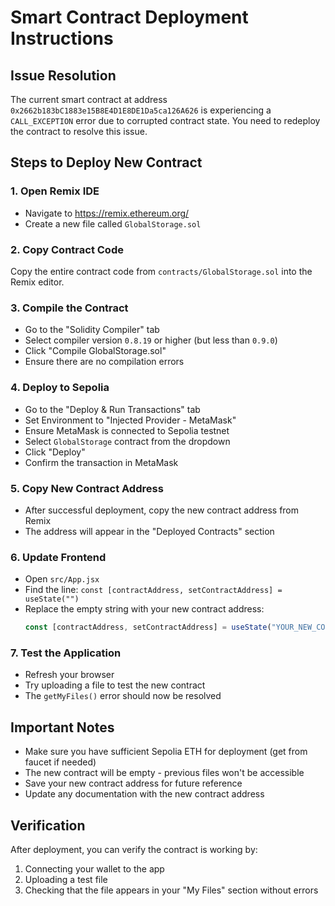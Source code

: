 # Smart Contract Deployment Instructions

## Issue Resolution
The current smart contract at address `0x2662b183bC1883e15B8E4D1E8DE1Da5ca126A626` is experiencing a `CALL_EXCEPTION` error due to corrupted contract state. You need to redeploy the contract to resolve this issue.

## Steps to Deploy New Contract

### 1. Open Remix IDE
- Navigate to https://remix.ethereum.org/
- Create a new file called `GlobalStorage.sol`

### 2. Copy Contract Code
Copy the entire contract code from `contracts/GlobalStorage.sol` into the Remix editor.

### 3. Compile the Contract
- Go to the "Solidity Compiler" tab
- Select compiler version `0.8.19` or higher (but less than `0.9.0`)
- Click "Compile GlobalStorage.sol"
- Ensure there are no compilation errors

### 4. Deploy to Sepolia
- Go to the "Deploy & Run Transactions" tab
- Set Environment to "Injected Provider - MetaMask"
- Ensure MetaMask is connected to Sepolia testnet
- Select `GlobalStorage` contract from the dropdown
- Click "Deploy"
- Confirm the transaction in MetaMask

### 5. Copy New Contract Address
- After successful deployment, copy the new contract address from Remix
- The address will appear in the "Deployed Contracts" section

### 6. Update Frontend
- Open `src/App.jsx`
- Find the line: `const [contractAddress, setContractAddress] = useState("")`
- Replace the empty string with your new contract address:
  ```javascript
  const [contractAddress, setContractAddress] = useState("YOUR_NEW_CONTRACT_ADDRESS")
  ```

### 7. Test the Application
- Refresh your browser
- Try uploading a file to test the new contract
- The `getMyFiles()` error should now be resolved

## Important Notes
- Make sure you have sufficient Sepolia ETH for deployment (get from faucet if needed)
- The new contract will be empty - previous files won't be accessible
- Save your new contract address for future reference
- Update any documentation with the new contract address

## Verification
After deployment, you can verify the contract is working by:
1. Connecting your wallet to the app
2. Uploading a test file
3. Checking that the file appears in your "My Files" section without errors